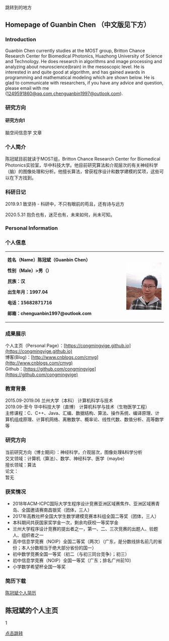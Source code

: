 



<span id="jump">跳转到的地方</span>


<span>


## Homepage of Guanbin Chen （中文版见下方）

### Introduction
Guanbin Chen currently studies at the MOST group, Britton Chance Research Center for Biomedical Photonics, Huazhong University of Science and Technology. He does research in algorithms and    image processing and analyzing about neuroscience(brain) in the mesoscopic level. He is interested in and quite good at algorithm, and has gained awards in programming and mathematical modeling which are shown below. He is glad to communicate with researchers, if you have any advice and question, please email with me (1249591860@qq.com,chenguanbin1997@outlook.com).

### 研究方向
#### 研究方向1

脑空间信息学 文章


### 个人简介
陈冠斌目前就读于MOST组，Britton Chance Research Center for Biomedical Photonics实验室，华中科技大学。他目前研究算法和介观层次的有关神经科学（脑）的图像处理和分析。他擅长算法，曾获程序设计和数学建模的奖项，这些可以在下方找到。

### 科研日记

2019.9.1 致坚持 - 科研中，不只有眼前的苟且，还有诗与远方

2020.5.31 抱负也有，迷茫也有，未来如何，尚未可知。




### Personal Information
### 个人信息
<table border="0">
  <tr>
    <td width="75%">
      <p><b>姓名（Name）</b><b>陈冠斌（Guanbin Chen）</b></h1>
      <p><b>性别（Male）></b><b>男（）</b></p>
      <p><b>民族：汉</b></p>
      <p><b>出生年月：1997.04</b></p>
      <p><b>电话：15682871716</b></p>
      <p><b>邮箱：chenguanbin1997@outlook.com</b></p>
    </td>
    <td width="25%">
      <img src="/chenguanbin.jpg" width="100%">
    </td>
  </tr>
</table>

### 成果展示
个人主页（Personal Page）：[https://congmingyige.github.io](https://congmingyige.github.io)  
博客(Blog)：[http://www.cnblogs.com/cmyg](http://www.cnblogs.com/cmyg)  
Github：[https://github.com/congmingyige](https://github.com/congmingyige)  

### 教育背景
2015.09-2019.06			兰州大学（本科）					计算机科学与技术  
2019.09-至今			华中科技大学（直博）				计算机科学与技术（生物医学工程）  
主修课程：C、C++、Java、汇编、数据结构、算法、操作系统、编译原理、计算机组成原理、计算机网络、离散数学、概率论、线性代数、数值分析、高等数学等

### 研究方向
当前研究方向（博士期间）：神经科学，介观层次，图像处理&科学分析  
交叉领域：计算机（算法）、数学、神经科学、医学（maybe）  
擅长领域：算法  
论文：  
暂无

### 获奖情况
- 2018年ACM-ICPC国际大学生程序设计竞赛亚洲区域赛焦作、亚洲区域赛青岛、全国邀请赛南昌银奖（团体，三人）
- 2017年高教社杯全国大学生数学建模竞赛本科组全国二等奖（团体，三人）
- 本科期间共获国家奖学金一次，剩余均获校一等奖学金
- 兰州大学程序设计竞赛的提出者之一，第一、二、三次竞赛的出题人、验题人、组织者之一
- 高中信息学竞赛（NOIP）全国二等奖（两次）（广东，是分数线排名前几的省份；本人分数相当于绝大部分省份的国一）
- 初中数学竞赛全国一等奖（初二（与初三同台竞争）；初三）
- 初中信息学竞赛（NOIP）全国一等奖（广东；排名广州前10）
- 小学数学希望杯全国一等奖


### 简历下载
[陈冠斌个人简历](https://github.com/congmingyige/congmingyige.github.io/raw/master/%E4%B8%AA%E4%BA%BA%E7%AE%80%E5%8E%86.doc)





## 陈冠斌的个人主页
1



[点击跳转](#jump)

